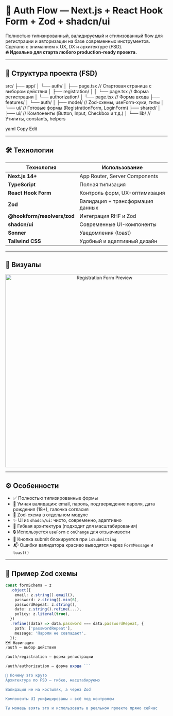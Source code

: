 # 🚀 Auth Flow — Next.js + React Hook Form + Zod + shadcn/ui

Полностью типизированный, валидируемый и стилизованный flow для регистрации и авторизации на базе современных инструментов. Сделано с вниманием к UX, DX и архитектуре (FSD).  
**🔥 Идеально для старта любого production-ready проекта.**

---

## 📁 Структура проекта (FSD)

src/
├── app/
│ └── auth/
│ ├── page.tsx // Стартовая страница с выбором действия
│ ├── registration/
│ │ └── page.tsx // Форма регистрации
│ └── authorization/
│ └── page.tsx // Форма входа
├── features/
│ └── auth/
│ ├── model/ // Zod-схемы, useForm-хуки, типы
│ └── ui/ // Готовые формы (RegistrationForm, LoginForm)
├── shared/
│ ├── ui/ // Компоненты (Button, Input, Checkbox и т.д.)
│ └── lib/ // Утилиты, constants, helpers

yaml
Copy
Edit

---

## 🛠️ Технологии

| Технология           | Использование                               |
|----------------------|---------------------------------------------|
| **Next.js 14+**       | App Router, Server Components               |
| **TypeScript**        | Полная типизация                            |
| **React Hook Form**   | Контроль форм, UX-оптимизация               |
| **Zod**               | Валидация + трансформация данных            |
| **@hookform/resolvers/zod** | Интеграция RHF и Zod                   |
| **shadcn/ui**         | Современные UI-компоненты                   |
| **Sonner**            | Уведомления (toast)                         |
| **Tailwind CSS**      | Удобный и адаптивный дизайн                 |

---

## 📸 Визуалы

<div align="center">
  <img src="https://user-images.githubusercontent.com/placeholder/preview.png" alt="Registration Form Preview" width="600"/>
</div>

---

## ⚙️ Особенности

- ✅ Полностью типизированные формы
- 🧠 Умная валидация: email, пароль, подтверждение пароля, дата рождения (18+), галочка согласия
- 🧾 Zod-схема в отдельном модуле
- ✨ UI из `shadcn/ui`: чисто, современно, адаптивно
- 🧪 Гибкая архитектура (подходит для масштабирования)
- 🔒 Используется `useForm` с `onChange` для отзывчивости
- 🔁 Кнопка submit блокируется при `isSubmitting`
- 📬 Ошибки валидатора красиво выводятся через `FormMessage` и `toast()`

---

## 🧠 Пример Zod схемы

```ts
const formSchema = z
  .object({
    email: z.string().email(),
    password: z.string().min(6),
    passwordRepeat: z.string(),
    date: z.string().refine(...),
    policy: z.literal(true),
  })
  .refine((data) => data.password === data.passwordRepeat, {
    path: ['passwordRepeat'],
    message: 'Пароли не совпадают',
  });
🗺️ Навигация
/auth — выбор действия

/auth/registration — форма регистрации

/auth/authorization — форма входа ```

👑 Почему это круто
Архитектура по FSD — гибко, масштабируемо

Валидация не на костылях, а через Zod

Компоненты UI унифицированы — всё под контролем

Ты можешь взять это и использовать в реальном проекте прямо сейчас
